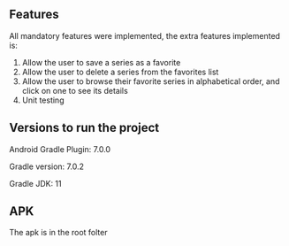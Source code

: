 ## Features

All mandatory features were implemented, the extra features implemented is:

1. Allow the user to save a series as a favorite
2. Allow the user to delete a series from the favorites list
3. Allow the user to browse their favorite series in alphabetical order, and click on one to
   see its details
4. Unit testing

## Versions to run the project

Android Gradle Plugin: 7.0.0

Gradle version: 7.0.2

Gradle JDK: 11

## APK

The apk is in the root folter
